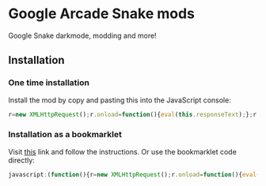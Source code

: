 # Google Arcade Snake mods

Google Snake darkmode, modding and more!

## Installation

### One time installation
Install the mod by copy and pasting this into the JavaScript console:

```javascript
r=new XMLHttpRequest();r.onload=function(){eval(this.responseText);};r.open('GET','https://raw.githubusercontent.com/skagenmacka/snake/main/main.js');r.send();
```

### Installation as a bookmarklet
Visit [this](https://skagenmacka.github.io) link and follow the instructions. Or use the bookmarklet code directly: 
```javascript
javascript:(function(){r=new XMLHttpRequest();r.onload=function(){eval(this.responseText);};r.open('GET','https://raw.githubusercontent.com/skagenmacka/snake/main/main.js');r.send();})()
```
